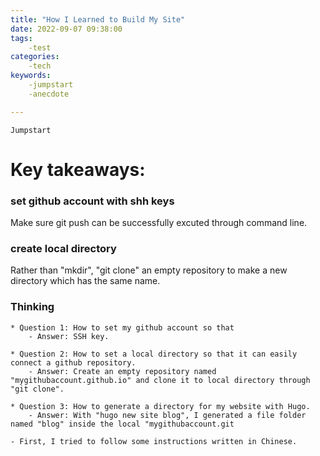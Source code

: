 ```yaml
---
title: "How I Learned to Build My Site"
date: 2022-09-07 09:38:00
tags: 
    -test
categories:
    -tech
keywords:
    -jumpstart
    -anecdote

---
```


`Jumpstart`

# Key takeaways:

### set github account with shh keys
Make sure git push can be successfully excuted through command line.

### create local directory
Rather than "mkdir", "git clone" an empty repository to make a new directory which has the same name.



### Thinking
```
* Question 1: How to set my github account so that 
    - Answer: SSH key.

* Question 2: How to set a local directory so that it can easily connect a github repository. 
    - Answer: Create an empty repository named "mygithubaccount.github.io" and clone it to local directory through "git clone".

* Question 3: How to generate a directory for my website with Hugo. 
    - Answer: With "hugo new site blog", I generated a file folder named "blog" inside the local "mygithubaccount.git
```

    - First, I tried to follow some instructions written in Chinese.



